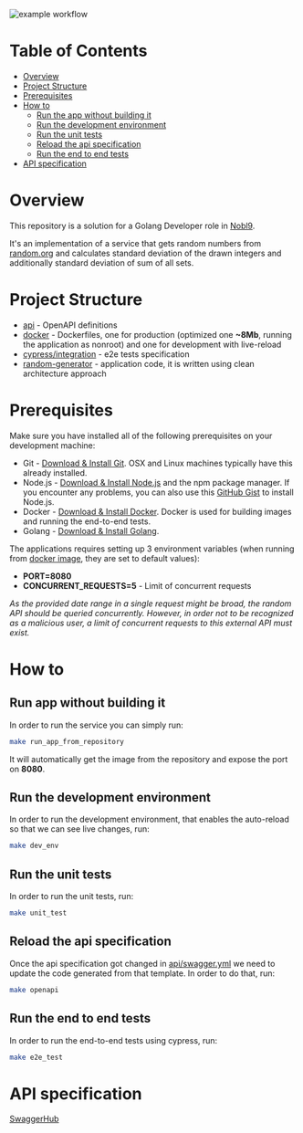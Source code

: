 ![example workflow](https://github.com/davex98/nobl9-backend/actions/workflows/tests.yml/badge.svg)

# Table of Contents

- [Overview](#overview)
- [Project Structure](#project-structure)
- [Prerequisites](#prerequisites)
- [How to](#how-to)
    * [Run the app without building it](#run-app-without-building-it)
    * [Run the development environment](#run-the-development-environment)
    * [Run the unit tests](#run-the-unit-tests)
    * [Reload the api specification](#reload-the-api-specification)
    * [Run the end to end tests](#run-the-end-to-end-tests)
- [API specification](#api-specification)


# Overview

This repository is a solution for a Golang Developer role in [Nobl9](https://nobl9.com/).

It's an implementation of a service that gets random numbers from [random.org](https://random.org/) and calculates standard deviation of the drawn integers and additionally standard deviation of sum of all sets.
# Project Structure

- [api](api/) - OpenAPI definitions
- [docker](docker/) - Dockerfiles, one for production (optimized one **~8Mb**, running the application as nonroot) and one for development with live-reload 
- [cypress/integration](cypress/integration/) - e2e tests specification
- [random-generator](random-generator/) - application code, it is written using clean architecture approach

# Prerequisites
Make sure you have installed all of the following prerequisites on your development machine:
* Git - [Download & Install Git](https://git-scm.com/downloads). OSX and Linux machines typically have this already installed.
* Node.js - [Download & Install Node.js](https://nodejs.org/en/download/) and the npm package manager. If you encounter any problems, you can also use this [GitHub Gist](https://gist.github.com/isaacs/579814) to install Node.js.
* Docker - [Download & Install Docker](https://docs.docker.com/engine/install/ubuntu/). Docker is used for building images and running the end-to-end tests.
* Golang - [Download & Install Golang](https://golang.org/doc/install).

The applications requires setting up 3 environment variables (when running from [docker image](https://hub.docker.com/repository/docker/jakuburghardt/nobl9-backend), they are set to default values):
- **PORT=8080**
- **CONCURRENT_REQUESTS=5** - Limit of concurrent requests
  
*As the provided date range in a single request might be broad, the random API should be queried
  concurrently. However, in order not to be recognized as a malicious user, a limit of concurrent
  requests to this external API must exist.*


# How to

## Run app without building it
In order to run the service you can simply run:

```bash
make run_app_from_repository
```
It will automatically get the image from the repository and expose the port on **8080**.

## Run the development environment
In order to run the development environment, that enables the auto-reload so that we can see live changes, run:
```bash
make dev_env
```

## Run the unit tests
In order to run the unit tests, run:

```bash
make unit_test
```


## Reload the api specification
Once the api specification got changed in [api/swagger.yml](api/swagger.yml) we need to update the code generated from that template. In order to do that, run:

```bash
make openapi
```

## Run the end to end tests
In order to run the end-to-end tests using cypress, run:

```bash
make e2e_test
```


# API specification
[SwaggerHub](https://app.swaggerhub.com/apis/burghardtjakub/Nobl9-backend/1.0.0)
